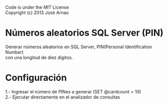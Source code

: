 Code is under the MIT License<br />
Copyright (c) 2013 José Arnao

Números aleatorios SQL Server (PIN)
===================================

Generar números aleatorios en SQL Server, PIN(Personal Identification Number)<br />
con una longitud de diez dígitos.

Configuración
=============

1.- Ingresar el número de PINes a generar (SET @cardcount = 10)<br />
2.- Ejecutar directamente en el analizador de consultas

